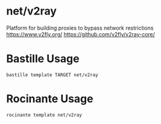 # net/v2ray
Platform for building proxies to bypass network restrictions
https://www.v2fly.org/ https://github.com/v2fly/v2ray-core/

# Bastille Usage
```shell
bastille template TARGET net/v2ray
```

# Rocinante Usage
```shell
rocinante template net/v2ray
```
